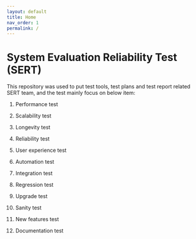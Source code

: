 ```yaml
---
layout: default
title: Home
nav_order: 1
permalink: /
---
```


# System Evaluation Reliability Test (SERT)
This repository was used to put test tools, test plans and test report related SERT team, and the test mainly focus on below item:

  1. Performance test

  2. Scalability test

  3. Longevity test

  4. Reliability test

  5. User experience test

  6. Automation test

  7. Integration test

  8. Regression test

  9. Upgrade test

  10. Sanity test

  11. New features test

  12. Documentation test
  
  
